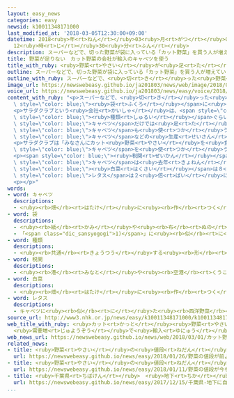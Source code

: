 ```yaml
---
layout: easy_news
categories: easy
newsid: k10011348171000
last_modified_at: '2018-03-05T12:30:00+09:00'
datetime: 2018<ruby>年<rt>ねん</rt></ruby>03<ruby>月<rt>がつ</rt></ruby>05<ruby>日<rt>にち</rt></ruby>
  12<ruby>時<rt>じ</rt></ruby>30<ruby>分<rt>ふん</rt></ruby>
description: スーパーなどで、切った野菜が袋に入っている「カット野菜」を買う人が増えています。
title: 野菜が足りない　カット野菜の会社が輸入のキャベツを使う
title_with_ruby: <ruby>野菜<rt>やさい</rt></ruby>が<ruby>足<rt>た</rt></ruby>りない　カット<ruby>野菜<rt>やさい</rt></ruby>の<ruby>会社<rt>かいしゃ</rt></ruby>が<ruby>輸入<rt>ゆにゅう</rt></ruby>のキャベツを<ruby>使<rt>つか</rt></ruby>う
outline: スーパーなどで、切った野菜が袋に入っている「カット野菜」を買う人が増えています。
outline_with_ruby: スーパーなどで、<ruby>切<rt>き</rt></ruby>った<ruby>野菜<rt>やさい</rt></ruby>が<ruby>袋<rt>ふくろ</rt></ruby>に<ruby>入<rt>はい</rt></ruby>っている「カット<ruby>野菜<rt>やさい</rt></ruby>」を<ruby>買<rt>か</rt></ruby>う<ruby>人<rt>ひと</rt></ruby>が<ruby>増<rt>ふ</rt></ruby>えています。
image_url: https://newswebeasy.github.io/ja201803/news/web/image/2018/03/01/K10011348171_1803012007_1803012023_01_02.jpg
voice_url: https://newswebeasy.github.io/ja201803/news/easy/voice/2018/03/05/k10011348171000.mp3
content_with_ruby: "<p>スーパーなどで、<ruby>切<rt>き</rt></ruby>った<ruby>野菜<rt>やさい</rt></ruby>が<span\
  \ style=\"color: blue;\"><ruby>袋<rt>ふくろ</rt></ruby></span>に<ruby>入<rt>はい</rt></ruby>っている「カット<ruby>野菜<rt>やさい</rt></ruby>」を<ruby>買<rt>か</rt></ruby>う<ruby>人<rt>ひと</rt></ruby>が<ruby>増<rt>ふ</rt></ruby>えています。</p>\n\
  <p>サラダクラブという<ruby>会社<rt>かいしゃ</rt></ruby>は、<span style=\"color: blue;\">キャベツ</span>などを<ruby>使<rt>つか</rt></ruby>ったカット<ruby>野菜<rt>やさい</rt></ruby>を４０<span\
  \ style=\"color: blue;\"><ruby>種類<rt>しゅるい</rt></ruby></span>ぐらい<ruby>作<rt>つく</rt></ruby>っています。しかし、<ruby>最近<rt>さいきん</rt></ruby>、<ruby>日本<rt>にっぽん</rt></ruby>の<span\
  \ style=\"color: blue;\">キャベツ</span>だけでは<ruby>足<rt>た</rt></ruby>りないため、<ruby>今月<rt>こんげつ</rt></ruby>から<ruby>韓国<rt>かんこく</rt></ruby>や<ruby>台湾<rt>たいわん</rt></ruby>などの<span\
  \ style=\"color: blue;\">キャベツ</span>も<ruby>使<rt>つか</rt></ruby>うことにしました。<ruby>寒<rt>さむ</rt></ruby>い<ruby>日<rt>ひ</rt></ruby>が<ruby>続<rt>つづ</rt></ruby>いたため、<span\
  \ style=\"color: blue;\">キャベツ</span>などの<ruby>生産<rt>せいさん</rt></ruby>が<ruby>少<rt>すく</rt></ruby>なくなって、<ruby>値段<rt>ねだん</rt></ruby>も<ruby>高<rt>たか</rt></ruby>くなっているからです。</p>\n\
  <p>サラダクラブは「みなさんにカット<ruby>野菜<rt>やさい</rt></ruby>を<ruby>食<rt>た</rt></ruby>べてもらうために、<ruby>輸入<rt>ゆにゅう</rt></ruby>した<span\
  \ style=\"color: blue;\">キャベツ</span>を<ruby>使<rt>つか</rt></ruby>うことにしました」と<ruby>話<rt>はな</rt></ruby>しています。</p>\n\
  <p><span style=\"color: blue;\"><ruby>税関<rt>ぜいかん</rt></ruby></span>によると、<ruby>野菜<rt>やさい</rt></ruby>の<ruby>輸入<rt>ゆにゅう</rt></ruby>が<ruby>増<rt>ふ</rt></ruby>えています。<ruby>今年<rt>ことし</rt></ruby>の１<ruby>月<rt>がつ</rt></ruby>に<ruby>輸入<rt>ゆにゅう</rt></ruby>した<span\
  \ style=\"color: blue;\">キャベツ</span>は<ruby>去年<rt>きょねん</rt></ruby>の１<ruby>月<rt>がつ</rt></ruby>の６<ruby>倍<rt>ばい</rt></ruby>、<span\
  \ style=\"color: blue;\"><ruby>白菜<rt>はくさい</rt></ruby></span>は８<ruby>倍<rt>ばい</rt></ruby>、<span\
  \ style=\"color: blue;\">レタス</span>は２<ruby>倍<rt>ばい</rt></ruby>になっています。</p>\n<p></p>\n\
  <p></p>"
words:
- word: キャベツ
  descriptions:
  - <ruby><rb>畑</rb><rt>はたけ</rt></ruby>に<ruby><rb>作</rb><rt>つく</rt></ruby>る<ruby><rb>野菜</rb><rt>やさい</rt></ruby>。<ruby><rb>短</rb><rt>みじか</rt></ruby>い<ruby><rb>茎</rb><rt>くき</rt></ruby>に、<ruby><rb>厚</rb><rt>あつ</rt></ruby>くて<ruby><rb>大</rb><rt>おお</rt></ruby>きい<ruby><rb>葉</rb><rt>は</rt></ruby>が<ruby><rb>重</rb><rt>かさ</rt></ruby>なって、<ruby><rb>球</rb><rt>たま</rt></ruby>のように<ruby><rb>巻</rb><rt>ま</rt></ruby>く。カンラン。タマナ。
- word: 袋
  descriptions:
  - <ruby><rb>紙</rb><rt>かみ</rt></ruby>や<ruby><rb>布</rb><rt>ぬの</rt></ruby>などで<ruby><rb>作</rb><rt>つく</rt></ruby>り、<ruby><rb>中</rb><rt>なか</rt></ruby>に<ruby><rb>物</rb><rt>もの</rt></ruby>を<ruby><rb>入</rb><rt>い</rt></ruby>れて、<ruby><rb>口</rb><rt>くち</rt></ruby>をしめるようにした<ruby><rb>入</rb><rt>い</rt></ruby>れ<ruby><rb>物</rb><rt>もの</rt></ruby>。
  - 「<span class="dic_sansyogogi">1)</span>」に<ruby><rb>似</rb><rt>に</rt></ruby>た<ruby><rb>形</rb><rt>かたち</rt></ruby>のもの。
- word: 種類
  descriptions:
  - <ruby><rb>共通</rb><rt>きょうつう</rt></ruby>する<ruby><rb>形</rb><rt>かたち</rt></ruby>や<ruby><rb>性質</rb><rt>せいしつ</rt></ruby>によって<ruby><rb>分</rb><rt>わ</rt></ruby>けたもの。
- word: 税関
  descriptions:
  - <ruby><rb>港</rb><rt>みなと</rt></ruby>や<ruby><rb>空港</rb><rt>くうこう</rt></ruby>や<ruby><rb>国境</rb><rt>こっきょう</rt></ruby>で、<ruby><rb>外国</rb><rt>がいこく</rt></ruby>から<ruby><rb>出入</rb><rt>でい</rt></ruby>りする<ruby><rb>品物</rb><rt>しなもの</rt></ruby>を<ruby><rb>調</rb><rt>しら</rt></ruby>べたり、それに<ruby><rb>税金</rb><rt>ぜいきん</rt></ruby>をかけたりする<ruby><rb>役所</rb><rt>やくしょ</rt></ruby>。
- word: 白菜
  descriptions:
  - <ruby><rb>畑</rb><rt>はたけ</rt></ruby>に<ruby><rb>作</rb><rt>つく</rt></ruby>る<ruby><rb>野菜</rb><rt>やさい</rt></ruby>。<ruby><rb>葉</rb><rt>は</rt></ruby>は<ruby><rb>重</rb><rt>かさ</rt></ruby>なり<ruby><rb>合</rb><rt>あ</rt></ruby>い、<ruby><rb>根</rb><rt>ね</rt></ruby>もとは<ruby><rb>白</rb><rt>しろ</rt></ruby>くて<ruby><rb>厚</rb><rt>あつ</rt></ruby>い。つけ<ruby><rb>物</rb><rt>もの</rt></ruby>やなべ<ruby><rb>物</rb><rt>もの</rt></ruby>にする。
- word: レタス
  descriptions:
  - キャベツに<ruby><rb>似</rb><rt>に</rt></ruby>た<ruby><rb>西洋野菜</rb><rt>せいようやさい</rt></ruby>。サラダなどに<ruby><rb>使</rb><rt>つか</rt></ruby>う。タマヂシャ。
source_url: http://www3.nhk.or.jp/news/easy/k10011348171000/k10011348171000.html
web_title_with_ruby: <ruby>カット<rt>かっと</rt></ruby><ruby>野菜<rt>やさい</rt></ruby><ruby>大手<rt>おおて</rt></ruby>
  <ruby>需要増<rt>じゅようぞう</rt></ruby>で<ruby>輸入<rt>ゆにゅう</rt></ruby><ruby>キャベツ<rt>きゃべつ</rt></ruby><ruby>使用<rt>しよう</rt></ruby>へ
web_news_url: https://newswebeasy.github.io/news/web/2018/03/01/カット野菜大手-需要増で輸入キャベツ使用へ
related_news:
- title: <ruby>野菜<rt>やさい</rt></ruby>の<ruby>値段<rt>ねだん</rt></ruby>が<ruby>前<rt>まえ</rt></ruby>よりもっと<ruby>高<rt>たか</rt></ruby>くなった
  url: https://newswebeasy.github.io/news/easy/2018/01/26/野菜の値段が前よりもっと高くなった
- title: <ruby>野菜<rt>やさい</rt></ruby>の<ruby>値段<rt>ねだん</rt></ruby>が<ruby>今<rt>いま</rt></ruby>も<ruby>高<rt>たか</rt></ruby>い
  url: https://newswebeasy.github.io/news/easy/2018/01/11/野菜の値段が今も高い
- title: <ruby>千葉県<rt>ちばけん</rt></ruby>　<ruby>地下<rt>ちか</rt></ruby>に<ruby>自動<rt>じどう</rt></ruby>で<ruby>野菜<rt>やさい</rt></ruby>を<ruby>育<rt>そだ</rt></ruby>てる<ruby>工場<rt>こうじょう</rt></ruby>ができる
  url: https://newswebeasy.github.io/news/easy/2017/12/15/千葉県-地下に自動で野菜を育てる工場ができる
...
```

